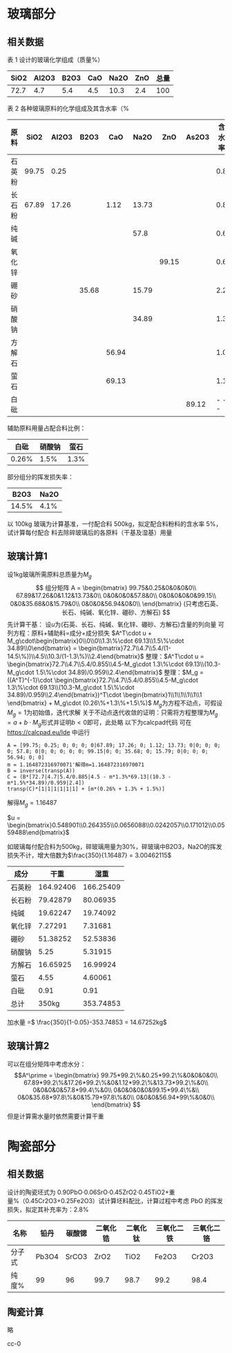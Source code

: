 # 玻璃部分

## 相关数据

表 1 设计的玻璃化学组成（质量%）

| SiO2 | Al2O3 | B2O3 | CaO | Na2O | ZnO | 总量 |
| - | - | - | - | - | - | - |
| 72.7 | 4.7 | 5.4 | 4.5 | 10.3 | 2.4 | 100|

表 2 各种玻璃原料的化学组成及其含水率（%

| 原料 | SiO2 | Al2O3 | B2O3 | CaO | Na2O | ZnO | As2O3 | 含水率 |
| - | - | - | - | - | - | - | - | - |
| 石英粉 | 99.75 |0.25 | | | | | | 0.8 |
| 长石粉 | 67.89 | 17.26 | | 1.12 | 13.73 | | | 0.8 |
| 纯碱   | | | | | 57.8 | | | 0.6 |
| 氧化锌 | | | | | | 99.15 | | 0.6 |
| 硼砂   | | | 35.68 | | 15.79 | | | 2.2 |
| 硝酸钠 | | | | | 34.89 | | | 1.3 |
| 方解石 | | | | 56.94 | | | | 1.0 |
| 萤石   | | | | 69.13 | | | | 1.1 |
| 白砒   | | | | | | | 89.12 | - - - |

辅助原料用量占配合料比例：

| 白砒 | 硝酸钠 | 萤石 |
| - | - | - |
| 0.26% | 1.5% | 1.3% |

部分组分的挥发损失率：

| B2O3 | Na2O |
| - | - |
| 14.5% | 4.1% |

以 100kg 玻璃为计算基准，一付配合料 500kg，拟定配合料粉料的含水率 5%，试计算每付配合
料去除碎玻璃后的各原料（干基及湿基）用量

## 玻璃计算1

设1kg玻璃所需原料总质量为$M_g$
$$
组分矩阵 A = 
\begin{bmatrix}
99.75&0.25&0&0&0&0\\
67.89&17.26&0&1.12&13.73&0\\
0&0&0&0&57.8&0\\
0&0&0&0&0&99.15\\
0&0&35.68&0&15.79&0\\
0&0&0&56.94&0&0\\
\end{bmatrix}
(只考虑石英、长石、纯碱、氧化锌、硼砂、方解石)
$$
先计算干基：
设$u$为(石英、长石、纯碱、氧化锌、硼砂、方解石)含量的列向量
可列方程：原料+辅助料=成分+成分损失
$A^T\cdot u + M_g\cdot\begin{bmatrix}0\\0\\0\\1.3\%\cdot 69.13\\1.5\%\cdot 34.89\\0\end{bmatrix} = \begin{bmatrix}72.7\\4.7\\5.4/(1-14.5\%))\\4.5\\10.3/(1-1.3\%)\\2.4\end{bmatrix}$
整理：$A^T\cdot u = \begin{bmatrix}72.7\\4.7\\5.4/0.855\\4.5-M_g\cdot 1.3\%\cdot 69.13\\(10.3-M_g\cdot 1.5\%\cdot 34.89)/0.959\\2.4\end{bmatrix}$
整理：$M_g = ((A^T)^{-1}\cdot \begin{bmatrix}72.7\\4.7\\5.4/0.855\\4.5-M_g\cdot 1.3\%\cdot 69.13\\(10.3-M_g\cdot 1.5\%\cdot 34.89)/0.959\\2.4\end{bmatrix})^T\cdot \begin{bmatrix}1\\1\\1\\1\\1\\1 \end{bmatrix} + M_g\cdot (0.26\%+1.3\%+1.5\%)$
$M_g$为方程不动点，可假设$M_g=1$为初始值，迭代求解
关于不动点迭代收敛的证明：只需将方程整理为$M_g=a+b\cdot M_g$形式并证明$b<0$即可，此处略
以下为calcpad代码
可在 https://calcpad.eu/Ide 中运行

	A = [99.75; 0.25; 0; 0; 0; 0|67.89; 17.26; 0; 1.12; 13.73; 0|0; 0; 0; 0; 57.8; 0|0; 0; 0; 0; 0; 99.15|0; 0; 35.68; 0; 15.79; 0|0; 0; 0; 56.94; 0; 0]
	m = 1.164872316970071'解得m=1.164872316970071
	B = inverse(transp(A))
	C = (B*[72.7|4.7|5.4/0.885|4.5 - m*1.3%*69.13|(10.3 - m*1.5%*34.89)/0.959|2.4])
	transp(C)*[1|1|1|1|1|1] + [m*(0.26% + 1.3% + 1.5%)]

解得$M_g = 1.16487$

$u = \begin{bmatrix}0.548901\\0.264355\\0.0656088\\0.0242057\\0.171012\\0.0559488\end{bmatrix}$

如玻璃每付配合料为500kg，碎玻璃用量为30%，碎玻璃中B2O3，Na2O的挥发损失不计，增大倍数为$\frac{350}{1.16487} = 3.00462115$

| 成分 | 干重 | 湿重 |
| - | - | - |
| 石英粉 | 164.92406 | 166.25409 |
| 长石粉| 79.42879 | 80.06935 |
| 纯碱 | 19.62247 | 19.74092 |
| 氧化锌 | 7.27291 | 7.31681 |
| 硼砂 | 51.38252 | 52.53836 |
| 硝酸钠 | 5.25 | 5.31915 |
| 方解石 | 16.65925 | 16.99924 |
| 萤石 | 4.55 | 4.60061 |
| 白砒 | 0.91 | 0.91 |
| 总计 | 350kg | 353.74853 |

加水量 =$ \frac{350}{1-0.05}-353.74853 = 14.67252kg$

## 玻璃计算2

可以在组分矩阵中考虑水分：
$$A^\prime = 
\begin{bmatrix}
99.75*99.2\%&0.25*99.2\%&0&0&0&0\\
67.89*99.2\%&17.26*99.2\%&0&1.12*99.2\%&13.73*99.2\%&0\\
0&0&0&0&57.8*99.4\%&0\\
0&0&0&0&0&99.15*99.4\%&\\
0&0&35.68*97.8\%&0&15.79*97.8\%&0\\
0&0&0&56.94*99\%&0&0\\
\end{bmatrix}
$$
但是计算需水量时依然需要计算干重

# 陶瓷部分

## 相关数据

设计的陶瓷坯式为 0.90PbO·0.06SrO·0.45ZrO2·0.45TiO2+重量\%（0.45Cr2O3+0.25Fe2O3）试计算坯料配比，计算过程中考虑 PbO 的挥发损失，拟定其补充率为：2.8\%

| 名称 | 铅丹 | 碳酸锶 | 二氧化锆 | 二氧化钛 | 三氧化二铁 |三氧化二铬
| - | - | - | - | - | - | - |
| 分子式 | Pb3O4 | SrCO3 | ZrO2 | TiO2 | Fe2O3 | Cr2O3 |
| 纯度\% | 99 | 96 | 99.7 | 98.7 | 99.2 | 98.4 |

## 陶瓷计算

略

cc-0
<font size = 0 color=#ffffff>
07734
</font >